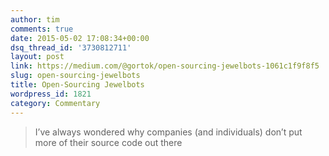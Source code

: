 ```yaml
---
author: tim
comments: true
date: 2015-05-02 17:08:34+00:00
dsq_thread_id: '3730812711'
layout: post
link: https://medium.com/@gortok/open-sourcing-jewelbots-1061c1f9f8f5
slug: open-sourcing-jewelbots
title: Open-Sourcing Jewelbots
wordpress_id: 1821
category: Commentary
---
```


> I’ve always wondered why companies (and individuals) don’t put more of their
source code out there
